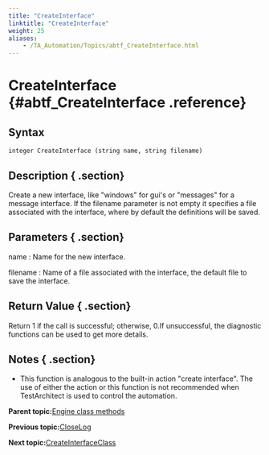 ```yaml
--- 
title: "CreateInterface"
linktitle: "CreateInterface"
weight: 25
aliases: 
    - /TA_Automation/Topics/abtf_CreateInterface.html
---
```

# CreateInterface {#abtf_CreateInterface .reference}

## Syntax

`integer CreateInterface (string name, string filename)`

## Description { .section}

Create a new interface, like "windows" for gui's or "messages" for a message interface. If the filename parameter is not empty it specifies a file associated with the interface, where by default the definitions will be saved.

## Parameters { .section}

name
:   Name for the new interface.

filename
:   Name of a file associated with the interface, the default file to save the interface.

## Return Value { .section}

Return 1 if the call is successful; otherwise, 0.If unsuccessful, the diagnostic functions can be used to get more details.

## Notes { .section}

-   This function is analogous to the built-in action "create interface". The use of either the action or this function is not recommended when TestArchitect is used to control the automation.

**Parent topic:**[Engine class methods](../../TA_Automation/Topics/abtf_Engine_classes.html)

**Previous topic:**[CloseLog](../../TA_Automation/Topics/abtf_CloseLog.html)

**Next topic:**[CreateInterfaceClass](../../TA_Automation/Topics/abtf_CreateInterfaceClass.html)

